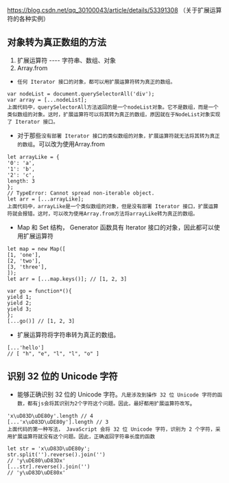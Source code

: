 https://blog.csdn.net/qq_30100043/article/details/53391308  （关于扩展运算符的各种实例）

## 对象转为真正数组的方法
1. 扩展运算符  ----  字符串、数组、对象
2. Array.from

- `任何 Iterator 接口的对象，都可以用扩展运算符转为真正的数组。`

```
var nodeList = document.querySelectorAll('div');  
var array = [...nodeList];  
上面代码中，querySelectorAll方法返回的是一个nodeList对象。它不是数组，而是一个类似数组的对象。这时，扩展运算符可以将其转为真正的数组，原因就在于NodeList对象实现了 Iterator 接口。
```
- 对于那些`没有部署 Iterator 接口的类似数组的对象，扩展运算符就无法将其转为真正的数组`。可以改为使用Array.from

```
let arrayLike = {  
'0': 'a',  
'1': 'b',  
'2': 'c',  
length: 3  
};  
// TypeError: Cannot spread non-iterable object.  
let arr = [...arrayLike];  
上面代码中，arrayLike是一个类似数组的对象，但是没有部署 Iterator 接口，扩展运算符就会报错。这时，可以改为使用Array.from方法将arrayLike转为真正的数组。
```
- Map 和 Set 结构， Generator 函数具有 Iterator 接口的对象，因此都可以使用扩展运算符
```
let map = new Map([  
[1, 'one'],  
[2, 'two'],  
[3, 'three'],  
]);  
let arr = [...map.keys()]; // [1, 2, 3]  
```
```
var go = function*(){  
yield 1;  
yield 2;  
yield 3;  
};  
[...go()] // [1, 2, 3]  
```

- 扩展运算符将字符串转为真正的数组。
```
[...'hello']  
// [ "h", "e", "l", "l", "o" ]  
```

## 识别 32 位的 Unicode 字符
- 能够正确识别 32 位的 Unicode 字符。`凡是涉及到操作 32 位 Unicode 字符的函数，都有js会将其识别为2个字符这个问题。因此，最好都用扩展运算符改写`。
```
'x\uD83D\uDE80y'.length // 4  
[...'x\uD83D\uDE80y'].length // 3
上面代码的第一种写法， JavaScript 会将 32 位 Unicode 字符，识别为 2 个字符，采用扩展运算符就没有这个问题。因此，正确返回字符串长度的函数 
```
```
let str = 'x\uD83D\uDE80y';  
str.split('').reverse().join('')  
// 'y\uDE80\uD83Dx'  
[...str].reverse().join('')  
// 'y\uD83D\uDE80x' 
```